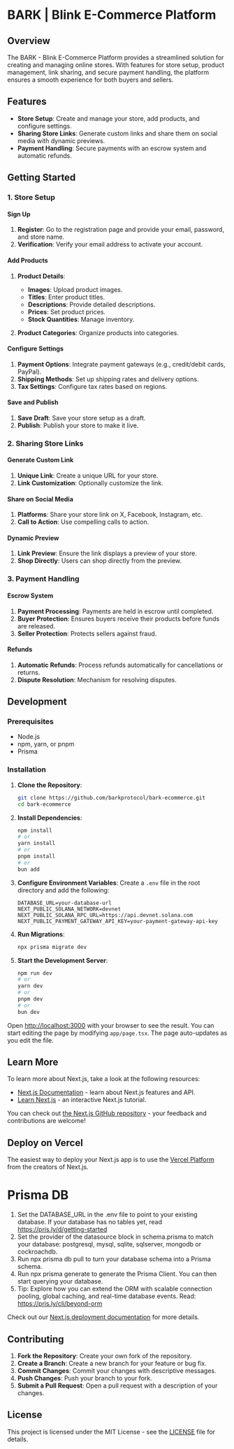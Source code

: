# BARK | Blink E-Commerce Platform

## Overview

The BARK - Blink E-Commerce Platform provides a streamlined solution for creating and managing online stores. With features for store setup, product management, link sharing, and secure payment handling, the platform ensures a smooth experience for both buyers and sellers.

## Features

- **Store Setup**: Create and manage your store, add products, and configure settings.
- **Sharing Store Links**: Generate custom links and share them on social media with dynamic previews.
- **Payment Handling**: Secure payments with an escrow system and automatic refunds.

## Getting Started

### 1. Store Setup

#### Sign Up
1. **Register**: Go to the registration page and provide your email, password, and store name.
2. **Verification**: Verify your email address to activate your account.

#### Add Products
1. **Product Details**:
   - **Images**: Upload product images.
   - **Titles**: Enter product titles.
   - **Descriptions**: Provide detailed descriptions.
   - **Prices**: Set product prices.
   - **Stock Quantities**: Manage inventory.

2. **Product Categories**: Organize products into categories.

#### Configure Settings
1. **Payment Options**: Integrate payment gateways (e.g., credit/debit cards, PayPal).
2. **Shipping Methods**: Set up shipping rates and delivery options.
3. **Tax Settings**: Configure tax rates based on regions.

#### Save and Publish
1. **Save Draft**: Save your store setup as a draft.
2. **Publish**: Publish your store to make it live.

### 2. Sharing Store Links

#### Generate Custom Link
1. **Unique Link**: Create a unique URL for your store.
2. **Link Customization**: Optionally customize the link.

#### Share on Social Media
1. **Platforms**: Share your store link on X, Facebook, Instagram, etc.
2. **Call to Action**: Use compelling calls to action.

#### Dynamic Preview
1. **Link Preview**: Ensure the link displays a preview of your store.
2. **Shop Directly**: Users can shop directly from the preview.

### 3. Payment Handling

#### Escrow System
1. **Payment Processing**: Payments are held in escrow until completed.
2. **Buyer Protection**: Ensures buyers receive their products before funds are released.
3. **Seller Protection**: Protects sellers against fraud.

#### Refunds
1. **Automatic Refunds**: Process refunds automatically for cancellations or returns.
2. **Dispute Resolution**: Mechanism for resolving disputes.

## Development

### Prerequisites

- Node.js
- npm, yarn, or pnpm
- Prisma

### Installation

1. **Clone the Repository**:
   ```bash
   git clone https://github.com/barkprotocol/bark-ecommerce.git
   cd bark-ecommerce
   ```

2. **Install Dependencies**:
   ```bash
   npm install
   # or
   yarn install
   # or
   pnpm install
   # or
   bun add
   ```

3. **Configure Environment Variables**:
   Create a `.env` file in the root directory and add the following:
   ```env
   DATABASE_URL=your-database-url
   NEXT_PUBLIC_SOLANA_NETWORK=devnet
   NEXT_PUBLIC_SOLANA_RPC_URL=https://api.devnet.solana.com
   NEXT_PUBLIC_PAYMENT_GATEWAY_API_KEY=your-payment-gateway-api-key
   ```

4. **Run Migrations**:
   ```bash
   npx prisma migrate dev
   ```

5. **Start the Development Server**:
   ```bash
   npm run dev
   # or
   yarn dev
   # or
   pnpm dev
   # or
   bun dev
   ```

Open [http://localhost:3000](http://localhost:3000) with your browser to see the result. You can start editing the page by modifying `app/page.tsx`. The page auto-updates as you edit the file.

## Learn More

To learn more about Next.js, take a look at the following resources:

- [Next.js Documentation](https://nextjs.org/docs) - learn about Next.js features and API.
- [Learn Next.js](https://nextjs.org/learn) - an interactive Next.js tutorial.

You can check out [the Next.js GitHub repository](https://github.com/vercel/next.js/) - your feedback and contributions are welcome!

## Deploy on Vercel

The easiest way to deploy your Next.js app is to use the [Vercel Platform](https://vercel.com/new?utm_medium=default-template&filter=next.js&utm_source=create-next-app&utm_campaign=create-next-app-readme) from the creators of Next.js.

# Prisma DB

1. Set the DATABASE_URL in the .env file to point to your existing database. If your database has no tables yet, read https://pris.ly/d/getting-started
2. Set the provider of the datasource block in schema.prisma to match your database: postgresql, mysql, sqlite, sqlserver, mongodb or cockroachdb.
3. Run npx prisma db pull to turn your database schema into a Prisma schema.
4. Run npx prisma generate to generate the Prisma Client. You can then start querying your database.
5. Tip: Explore how you can extend the ORM with scalable connection pooling, global caching, and real-time database events. Read: https://pris.ly/cli/beyond-orm

Check out our [Next.js deployment documentation](https://nextjs.org/docs/deployment) for more details.

## Contributing

1. **Fork the Repository**: Create your own fork of the repository.
2. **Create a Branch**: Create a new branch for your feature or bug fix.
3. **Commit Changes**: Commit your changes with descriptive messages.
4. **Push Changes**: Push your branch to your fork.
5. **Submit a Pull Request**: Open a pull request with a description of your changes.

## License

This project is licensed under the MIT License - see the [LICENSE](LICENSE) file for details.